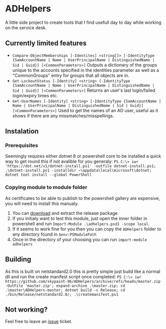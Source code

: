 # ADHelpers

A little side project to create tools that I find usefull day to day while working on the service desk.

## Currently limited features

- `Compare-ObjectMemberships [-Identites] <string[]> [-IdentityType {SamAccountName | Name | UserPrincipalName | DistinguishedName | Sid | Guid}] [<CommonParameters>]`
  Outputs a dictionary of the groups unique to the accounts specified in the identities parameter as well as a
    "CommonGroups" entry for groups that all objects are in.
- `Get-LockoutStatus [-Identity] <string> [-IdentityType {SamAccountName | Name | UserPrincipalName | DistinguishedName | Sid | Guid}] [<CommonParameters>]`
  Returns an user's last login/failed login/expiry times etc.
- `Get-UserNames [-Identity] <string> [-IdentityType {SamAccountName | Name | UserPrincipalName | DistinguishedName | Sid | Guid}] [<CommonParameters>]`
  Used to get the names of an AD user, useful as it shows if there are any missmatches/misspellings.

## Instalation

### Prerequisites

Seemingly requires either dotnet 8 or powershell core to be installed a quick way to get round this if not avalible for you generaly:
`PS C:\> iwr 'https://dot.net/v1/dotnet-install.ps1' -outfile dotnet-install.ps1; .\dotnet-install.ps1 -installdir ~\appdata\local\microsoft\dotnet; dotnet tool install --global PowerShell`

### Copying module to module folder

As certificates to be able to publish to the powershell gallery are expensive, you will need to install this manualy.

1. You can [download](https://github.com/skypaint-96/ADHelpers/releases/) and extract the release package.
2. If you initialy want to test this module, just open the inner folder in powershell and run `Import-Module .\adhelpers.psd1 -scope local`.
3. If it seems to work fine for you then you can copy the `ADHelpers` folder to any directory found in `$env:PSModulePath`
4. Once in the directory of your choosing you can run `import-module adhelpers`

## Building

As this is built on netstandard2.0 this is pretty simple just build like a normal dll and run the create manifest script once completed:
`PS C:\> iwr https://github.com/skypaint-96/ADHelpers/archive/refs/heads/master.zip -OutFile 'master.zip'; expand-archive .\master.zip; cd .\master\ADHelpers-master; dotnet build -c Release; cd ./bin/Release/netstandard2.0/; .\createmanifest.ps1`

## Not working?

Feel free to leave an [issue](https://github.com/skypaint-96/ADHelpers/issues) ticket.
